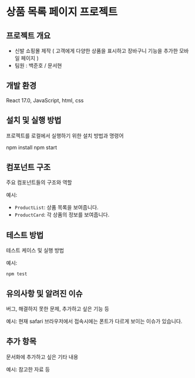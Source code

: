 # 상품 목록 페이지 프로젝트

## 프로젝트 개요

- 신발 쇼핑몰 제작 ( 고객에게 다양한 상품을 표시하고 장바구니 기능을 추가한 모바일 페이지 )
- 팀원 : 백준호 / 문서현


## 개발 환경

React 17.0, JavaScript, html, css


## 설치 및 실행 방법

프로젝트를 로컬에서 실행하기 위한 설치 방법과 명령어

npm install
npm start


## 컴포넌트 구조

주요 컴포넌트들의 구조와 역할

예시:

- `ProductList`: 상품 목록을 보여줍니다.
- `ProductCard`: 각 상품의 정보를 보여줍니다.

## 테스트 방법

테스트 케이스 및 실행 방법

예시:
```
npm test
```

## 유의사항 및 알려진 이슈

버그, 해결하지 못한 문제, 추가하고 싶은 기능 등

예시: 현재 safari 브라우저에서 접속시에는 폰트가 다르게 보이는 이슈가 있습니다.

## 추가 항목

문서화에 추가하고 싶은 기타 내용

예시: 참고한 자료 등
